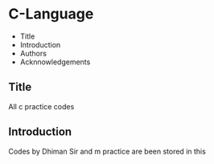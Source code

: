 # C-Language

 - Title
 - Introduction
 - Authors
 - Acknnowledgements

## Title

 All c practice codes

## Introduction
 
 Codes by Dhiman Sir and m practice are been stored in this

##



##



